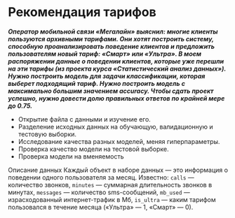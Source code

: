 # Рекомендация тарифов

***Оператор мобильной связи «Мегалайн» выяснил: многие клиенты пользуются архивными тарифами. Они хотят построить систему, способную проанализировать поведение клиентов и предложить пользователям новый тариф: «Смарт» или «Ультра».
В моем распоряжении данные о поведении клиентов, которые уже перешли на эти тарифы (из проекта курса «Статистический анализ данных»). Нужно построить модель для задачи классификации, которая выберет подходящий тариф. 
Нужно построить модель с максимально большим значением accuracy. Чтобы сдать проект успешно, нужно довести долю правильных ответов по крайней мере до 0.75.***

- Открытие файла с данными и изучение его.
- Разделение исходных данных на обучающую, валидационную и тестовую выборки.
- Исследование качества разных моделей, меняя гиперпараметры. 
- Проверка качество модели на тестовой выборке.
- Проверка модели на вменяемость


Описание данных
Каждый объект в наборе данных — это информация о поведении одного пользователя за месяц. Известно:
`сalls` — количество звонков,
`minutes` — суммарная длительность звонков в минутах,
`messages` — количество sms-сообщений,
`mb_used` — израсходованный интернет-трафик в Мб,
`is_ultra` — каким тарифом пользовался в течение месяца («Ультра» — 1, «Смарт» — 0).